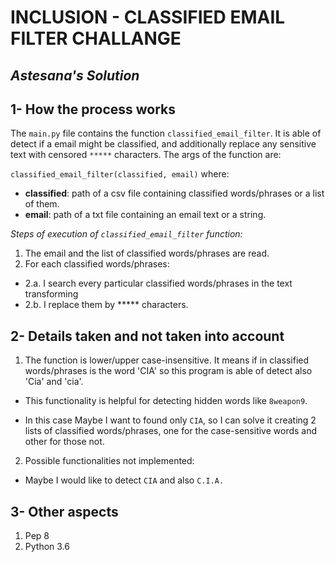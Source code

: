 # INCLUSION - CLASSIFIED EMAIL FILTER CHALLANGE

## _Astesana's Solution_

## 1- How the process works

The `main.py` file contains the function `classified_email_filter`. It is able of detect if a email might be classified,
and additionally replace any sensitive text with censored
`*****` characters. The args of the function are:

`classified_email_filter(classified, email)`
where:

- **classified**: path of a csv file containing classified words/phrases or a list of them.
- **email**: path of a txt file containing an email text or a string.

_Steps of execution of `classified_email_filter` function:_

1. The email and the list of classified words/phrases are read.
2. For each classified words/phrases:

* 2.a. I search every particular classified words/phrases in the text transforming
* 2.b. I replace them by *****
  characters.

## 2- Details taken and not taken into account

1. The function is lower/upper case-insensitive. It means if in classified words/phrases is the word 'CIA' so this
   program is able of detect also 'Cia' and 'cia'.

* This functionality is helpful for detecting hidden words like `8weapon9`.

* In this case Maybe I want to found only `CIA`, so I can solve it creating 2 lists of classified words/phrases, one for
  the case-sensitive words and other for those not.

2. Possible functionalities not implemented:
* Maybe I would like to detect `CIA` and also `C.I.A.`

## 3- Other aspects
1. Pep 8
2. Python 3.6